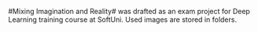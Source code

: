 #Mixing Imagination and Reality# was drafted as an exam project for Deep Learning training course at SoftUni. Used images are stored in folders.
